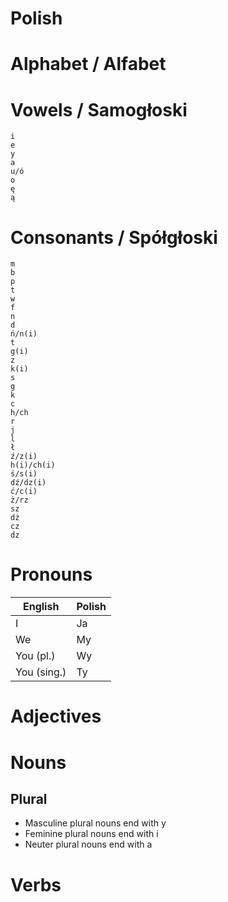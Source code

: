 
# Polish

# Alphabet / Alfabet

# Vowels / Samogłoski

```
i
e
y
a
u/ó
o
ę
ą
```

# Consonants / Spółgłoski

```
m
b
p
t
w
f
n
d
ń/n(i)
t
g(i)
z
k(i)
s
g
k
c
h/ch
r
j
l
ł
ź/z(i)
h(i)/ch(i)
ś/s(i)
dź/dz(i)
ć/c(i)
ż/rz
sz
dż
cz
dz
```

# Pronouns


| English     | Polish |
| --------    | ------ |
| I           | Ja     |
| We          | My     |
| You (pl.)   | Wy     |
| You (sing.) | Ty     |

# Adjectives

# Nouns

## Plural

* Masculine plural nouns end with y
* Feminine plural nouns end with i
* Neuter plural nouns end with a

# Verbs
